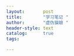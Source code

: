 ```yaml
---
layout:       post
title:        "学习笔记 "
author:       "虚伪猫娘 "
header-style: text
catalog:      true
tags:

---
```


>

